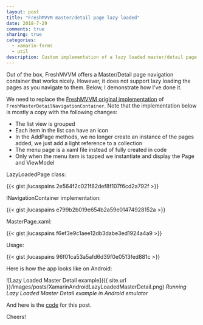 ```yaml
---
layout: post
title: "FreshMVVM master/detail page lazy loaded"
date: 2018-7-29
comments: true
sharing: true
categories:
  - xamarin-forms
  - util
description: Custom implementation of a lazy loaded master/detail page for FreshMVVM framework. Working coding sample included.
---
```


Out of the box, FreshMVVM offers a Master/Detail page navigation container that works nicely. However, it does not support lazy loading the pages as you navigate to them. Below, I demonstrate how I've done it.

We need to replace the [FreshMVVM original implementation](https://github.com/rid00z/FreshMvvm/blob/master/src/FreshMvvm/NavigationContainers/FreshMasterDetailNavigationContainer.cs) of `FreshMasterDetailNavigationContainer`. Note that the implementation below is mostly a copy  with the following changes:

* The list view is grouped
* Each item in the list can have an icon
* In the AddPage methods, we no longer create an instance of the pages added, we just add a light reference to a collection
* The menu page is a xaml file instead of fully created in code
* Only when the menu item is tapped we instantiate and display the Page and ViewModel

LazyLoadedPage class:

{{< gist jlucaspains 2e564f2c021f82def8f107f6cd2a792f >}}

INavigationContainer implementation:

{{< gist jlucaspains e799b2b019e654b2a59e01474928152a >}}

MasterPage.xaml:

{{< gist jlucaspains f6ef3e9c1aee12db3dabe3ed1924a4a9 >}}

Usage:

{{< gist jlucaspains 96f01ca53a5afd6d39f0e0513fed881c >}}

Here is how the app looks like on Android:

![Lazy Loaded Master Detail example]({{ site.url }}/images/posts/XamarinAndroidLazyLoadedMasterDetail.png)
*Running Lazy Loaded Master Detail example in Android emulator*

And here is the [code](https://github.com/jlucaspains/BlogSamples/tree/master/Xamarin/LPains.LazyLoadedMasterDetailPage) for this post.

Cheers!
